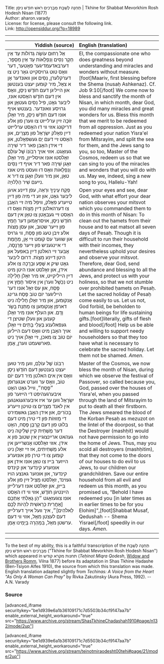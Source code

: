 <html>
<head></head>
<body>
Title: תְּחִנָה לְשַׁבָּת מְבָרְכִים רֹאשׁ חוֺדֶשׁ נִיסָן | Tkhine for Shabbat Mevorkhim Rosh Ḥodesh Nisan (1877)<br />
Author: aharon.varady<br />
License: for license, please consult the following link.<br />
Link: <a href="http://opensiddur.org/?p=18989">http://opensiddur.org/?p=18989</a>
<p />
<hr />

<table style="margin-left: auto;margin-right: auto;" class="draggable">
<thead><tr><th id="x" style="text-align: right;">Yiddish (source)</th><th style="text-align: left;">English (translation)</th></tr></thead>
<tbody>
<tr>
<td style="vertical-align:top;" width="46%">
<div class="yiddish"><span lang="he">
אֵל רַחוּם עוֹשֶׂה גְדוֹלוֹת עַד אֵין חֵקֶר נִסִּים וְנִפְלָאוֹת עַד אֵין מִסְפָּר, דערבּאדעמדיגער פאָטער, דער װאָס טוּט גרױסקײַט גאָר נִיט צוּ דערקלערן, נִסִּים אוּן װאוּנדער אָן א צאָל, מיר קוּמען יעצט בּענטשן אוּן הײליגן דעם חוֹדֶשׁ נִיסָן, װאָס אין דעם חוֹדֶשׁ האָסטוּ אוּנז, ליבּער גאָט, פיל נִסִּים געטאָן אוּן גרױסע װאוּנדער. בּענטש אױף אוּנז דעם חוֹדֶשׁ נִיסָן, מיר זאָלן זוֹכֶה זײַן ערלײזט צוּ װערן פוּן אלע דריקוּנג אזױ װי דוּ האָסט ערלײזט דײַן פאָלק יִשְׂרָאֵל פוּן מִצְרַיִם, אוּן האָסט זײ דעם יַם געשפּאָלטן, אוּן די אידן האָבּן פאר דיר שִׁירָה געזאָגט. אזױ אױך רִבּוֹנוֹ שֶׁל עוֹלָם זאָלסטוּ אוּנז אױסלײזן, מיר זאָלן זאָגן שִׁירָה פאר דיר אױף די נִסִּים וְנִפְלָאוֹת װאָס דוּ װעסט מיט אוּנז טאָן, אוּן מיר װעלן זאָגן צוּ דיר א נײַעם שִׁיר הַלְלוּיָה.
</span></div></td>
 
<td style="vertical-align:top;" width="53%"><div class="english">
El, the compassionate one who does greatness beyond understanding and miracles and wonders without measure.[foot]Maariv, first blessing before the Shema (nusaḥ Ashkenaz). Cf. Job 9:10[/foot] We come now to bless and sanctify the month of Nisan, in which month, dear God, you did many miracles and great wonders for us. Bless this month that we merit to be redeemed from all oppression. Just as you redeemed your nation Yisra'el from Mitsrayim, and split the sea for them, and the Jews sang to you, so too, Master of the Cosmos, redeem us so that we can sing to you of the miracles and wonders that you will do with us. May we, indeed, sing a new song to you, Hallelu-Yah!
</div>
</td></tr>


<tr><td style="vertical-align:top;" width="46%">
<div class="yiddish"><span lang="he">
פְּקַח עֵינֶיךָ וּרְאֵה, עפן דײַנע אױגן ליבּער גאָט, אוּן זע די מיה פוּן דײַן טײַערע פאָלק, װיפל מיה זײ האָבּן צוּ דערהאלטן דײַן מִצְוֺת װאָס דוּ האָסט זײ געבּאָטן צוּ טאָן אין דעם חוֹדֶשׁ נִיסָן, אױסראָמען דער חָמֵץ פוּן זײער שטוּבּ, אוּן עסן מַצּוֹת אלע זיבּן טעג פוּן פֶּסַח, װי גרױס אוּן שװער עס קוּמט זײ אָן, מַחֲמַת די אײנגעניש פוּן זײער פַּרְנָסָה, אָבּער זײ האלטן דײַן באפעל אוּן היטן דײַנע מִצְוֺת. דרוּם ליבּער גאָט שיק א שֶׁפַע וּבְרָכָה צוּ אלע אידן, אוּן זאָלסט אוּנז היטן מיט דײַן הײליקײַט, אז מיר זאָלן חָלִילָה ניט נִכְשָׁל װערן אין אִיסּוּר חָמֵץ אין פֶּסַח, אוּן עס זאָל אוּנז דער הײליגער יוֹם טוֹב פֶּסַח גרינג אָנקוּמען, אוּן מיר זאָלן חָלִילָה ניט דארפן אָנקוּמען צוּ מַתְּנַת בָּשָׂר וָדָם. אוּן העלף אוּנז מיר זאָלן קענען אוּן װעלן שטיצן די געפאלענע בַּעַלֵי בָּתִים זײ זאָלן אױך האָבּן מיט װאָס דעם הײליגן יוֹם טוֹב צוּ מאכן, זײ זאָלן אױך ניט פארשעמט ווערן, אָמֵן.
</span></div></td>
 
<td style="vertical-align:top;" width="53%"><div class="english">
Open your eyes and see, dear God, with what effort your dear nation observes your mitsvot which you commanded them to do in this month of Nisan: To clean out the ḥamets from their house and to eat matsot all seven days of Pesaḥ. Though it is difficult to run their household with their incomes, they nevertheless uphold your desires and observe your mitsvot. Therefore, dear God, send abundance and blessing to all the Jews, and protect us with your holiness, so that we not stumble over prohibited ḥamets on Pesaḥ. Let the sacred holiday of Pesaḥ come easily to us. Let us not, God forbid, be beholden to human beings for life sustaining gifts.[foot]literally, gifts of flesh and blood[/foot] Help us be able and willing to support needy householders so that they too have what is necessary to celebrate the sacred holiday. Let them not be shamed. <em>Amen</em>.
</div>
</td></tr>


<tr><td style="vertical-align:top;" width="46%">
<div class="yiddish"><span lang="he">
רִבּוֹנוֹ שֶׁל עוֹלָם, װען מיר טוּען יעצט בּענטשן דעם חוֹדֶשׁ נִיסָן װאָס אין אים האלטן מיר דעם יוֹם טוֹב, װאָס ער װערט אנגערוּפן ״פֶּסַח״, װײַל גאָט האָט איבּערגעהיפּט די הײַזער פוּן יִשְׂרָאֵל װען ער איז איבּערגעגאנגען אין לאנד מִצְרַיִם צוּ טױטן זײערע בְּכוֹרִים, אוּן אידן האָבּן גאשמירט די מְזוּזוֹת פוּן די טירן מיט דעם בּלוּט פוּן דעם קָרְבָּן פֶּסַח, האָט דער מַשְׁחִית קײן שְׁלִיטָה נִיט געהאט ארײַנצוּגײן אין שטוּבּ פוּן א אידן. אזױ זאָלסטוּ אָנשרײַען אין אלע מַשְׁחִיתִים, אז זײ זאָלן ניט קוּמען צוּ די טירן פוּן אוּנזערע הײַזער בּײז צוּ טאָן אוּנז אידן אוּן אוּנזערע קינדער אוּן קינדס קינדער, אוּן אוּנזער גאנצע הױז געזינד, זאָלסטוּ מַצִּיל זײַן פוּן אלע בּײזן, אוּן זאָלסט אוּנז דערלײזן הײַנטיגן חוֹדֶשׁ, אזױ װי דוּ האָסט אוּנז צוגעזאָגט ״הֵן גָאַלְתִּי אֶתְכֶם [אַחֲרִית כְּרֵאשִׁית לִהְיוֹת לָכֶם לֵאלֹהִים]״, איך װעל אײַך דערלײזן דעם לעצטן מאָל, אזױ װי דעם ערשטן מאָל, בִּמְהֵרָה בְּיָמֵינוּ אָמֵן.
</span></div></td>
 
<td style="vertical-align:top;" width="53%"><div class="english">
Master of the Cosmos, we now bless the month of Nisan, during which we observe the festival of Passover, so called because you, God, passed over the houses of Yisra'el, when you passed through the land of Mitsrayim to put to death all their firstborn. The Jews smeared the blood of the Korban Pesaḥ as mezuzot on the lintel of the doorpost, so that the Destroyer (mashḥit) would not have permission to go into the home of Jews. Thus, may you scold all destroyers (mashḥitim), that they not come to the doors of our houses to do evil to us Jews, to our children our grandchildren. Save our entire household from all evil and redeem us this month, as you promised us, “Behold I have redeemed you [in later times as in earlier times to be for you Elohim]”,[foot]Shabbat Musaf, Qedushah -- Shema Yisrael[/foot] speedily in our days. <em>Amen</em>.
</div></td>
</tr>
</tbody></table>

<hr />

To the best of my ability, this is a faithful transcription of the תְּחִנָה לְשַׁבָּת מְבָרְכִים רֹאשׁ חוֺדֶשׁ נִיסָן ("Tkhine for Shabbat Mevorkhim Rosh Ḥodesh Nisan") which appeared in תחנות מקרא קודש (<em>Teḥinot Miqra Qodesh</em>, <a href="http://www.yivoencyclopedia.org/article.aspx/Romm_Family">Widow and Brothers Romm</a>, Vilna 1877) before its adaptation in Shas Tkhine Ḥadashe (Ben-Tsiyon Alfes 1910), the source from which this translation was made. English translation adapted slightly from <em>Techinas: A Voice from the Heart "As Only A Woman Can Pray"</em> by Rivka Zakutinsky (Aura Press, 1992). --A.N. Varady

<h3>Source</h3>

[advanced_iframe securitykey="be1d939e6a1b36109171c7d5503b34cf9147aa7b" enable_external_height_workaround="true" src="https://www.archive.org/stream/ShasTkhineChadashah1910#page/n132/mode/2up"]

[advanced_iframe securitykey="be1d939e6a1b36109171c7d5503b34cf9147aa7b" enable_external_height_workaround="true" src="https://www.archive.org/stream/teinotmiraodesht00tehi#page/21/mode/2up"]
</body>
</html>